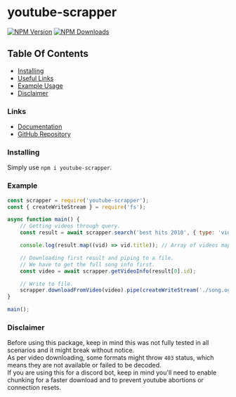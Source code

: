 # youtube-scrapper
[![NPM Version](https://img.shields.io/npm/v/youtube-scrapper.svg?maxAge=3600)](https://www.npmjs.com/package/youtube-scrapper)
[![NPM Downloads](https://img.shields.io/npm/dt/youtube-scrapper.svg?maxAge=3600)](https://www.npmjs.com/package/youtube-scrapper)

## Table Of Contents
- [Installing](#installing)
- [Useful Links](#links)
- [Example Usage](#example)
- [Disclaimer](#disclaimer)

### Links
- [Documentation](https://rubenennj.github.io/youtube-scrapper)
- [GitHub Repository](https://github.com/Rubenennj/youtube-scrapper)

### Installing
Simply use `npm i youtube-scrapper`.

### Example
```js
const scrapper = require('youtube-scrapper');
const { createWriteStream } = require('fs');

async function main() {
    // Getting videos through query.
    const result = await scrapper.search('best hits 2010', { type: 'video' });

    console.log(result.map((vid) => vid.title)); // Array of videos mapped by name.

    // Downloading first result and piping to a file.
    // We have to get the full song info first.
    const video = await scrapper.getVideoInfo(result[0].id);

    // Write to file.
    scrapper.downloadFromVideo(video).pipe(createWriteStream('./song.ogg'));
}

main();
```

### Disclaimer
Before using this package, keep in mind this was not fully tested in all scenarios and it might break without notice. <br>
As per video downloading, some formats might throw `403` status, which means they are not available or failed to be decoded. <br>
If you are using this for a discord bot, keep in mind you'll need to enable chunking for a faster download and to prevent youtube abortions or connection resets.